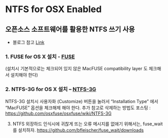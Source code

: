 # NTFS for OSX Enabled


## 오픈소스 소프트웨어를 활용한 NTFS 쓰기 사용

* 블로그 참고 [Link](http://www.macbreaker.com/2014/06/how-to-enable-writing-to-ntfs-hard.html)

### 1. FUSE for OS X 설치 - [FUSE](http://osxfuse.github.io/)

(설치시 기본적으로는 체크되어 있지 않은 MacFUSE compatibility layer 도 체크해서 설치해야 한다)

### 2. NTFS-3G for OS X 설치 – [NTFS-3G](http://macntfs-3g.blogspot.com/2010/10/ntfs-3g-for-mac-os-x-2010102.html)

NTFS-3G 설치시 사용자화 (Customize) 버튼을 눌러서 “Installation Type” 에서 “MacFUSE” 옵션을 체크해제 해야 한다.
추가 참고로 삭제하는 방법도 포스팅 : https://github.com/osxfuse/osxfuse/wiki/NTFS-3G


3. NTFS 외장하드 인식시에 귀찮게 뜨는 오류 메시지를 없애기 위해서는, fuse_wait 를 설치하자. https://github.com/bfleischer/fuse_wait/downloads


